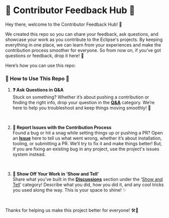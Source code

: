 # 🚀 Contributor Feedback Hub 🚀

Hey there, welcome to the Contributor Feedback Hub! 👋  

We created this repo so you can share your feedback, ask questions, and showcase your work as you contribute to the Eclipse's projects. By keeping everything in one place, we can learn from your experiences and make the contribution process smoother for everyone. So from now on, if you’ve got questions or feedback, drop it here! 🙌

Here’s how you can use this repo:

### 🌟 How to Use This Repo 🌟

1. **❓ Ask Questions in Q&A**  
   Stuck on something? Whether it’s about pushing a contribution or finding the right info, drop your question in the **[Q&A](https://github.com/eclipse-ide/contributing/discussions/categories/q-a)** category. We’re here to help you troubleshoot and keep things moving smoothly! 💪
 <br>

 2. **🐞 Report Issues with the Contribution Process**  
   Found a bug or hit a snag while setting things up or pushing a PR? Open an **[Issue](https://github.com/eclipse-ide/contributing/issues)** here to tell us what went wrong, whether it’s about installation, tooling, or submitting a PR. We’ll try to fix it and make things better! But, if you are fixing an existing bug in any project, use the project's issues system instead.
<br>


3. **🎉 Show Off Your Work in ‘Show and Tell’**  
   Share what you’ve built in the **[Discussions](https://github.com/eclipse-ide/contributing/discussions)** section under the ‘[Show and Tell](https://github.com/eclipse-ide/contributing/discussions/categories/show-and-tell)’ category! Describe what you did, how you did it, and any cool tricks you used along the way. This is your space to shine! ✨
<br>


Thanks for helping us make this project better for everyone! 🛠️💙 

